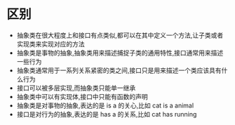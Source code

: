 # 区别
- 抽象类在很大程度上和接口有点类似,都可以在其中定义一个方法,让子类或者实现类来实现对应的方法
- 抽象类是事物的抽象,抽象类用来描述捕捉子类的通用特性,接口通常用来描述一些行为
- 抽象类通常用于一系列关系紧密的类之间,接口只是用来描述一个类应该具有什么行为
- 接口可以被多层实现,而抽象类只能单一继承
- 抽象类中可以有实现体,接口中只能有函数的声明
- 抽象类是对事物的抽象,表达的是 is a 的关心,比如 cat is a animal
- 接口是对行为的抽象,表达的是 has a 的关系,比如 cat has running
